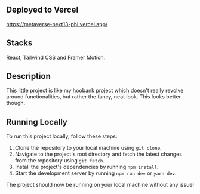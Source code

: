 ## Deployed to Vercel

https://metaverse-next13-phi.vercel.app/

## Stacks

React, Tailwind CSS and Framer Motion.

## Description

This little project is like my hoobank project which doesn't really revolve around functionalities, but rather the fancy, neat look. This looks better though.

## Running Locally

To run this project locally, follow these steps:

1. Clone the repository to your local machine using `git clone`.
2. Navigate to the project's root directory and fetch the latest changes from the repository using `git fetch`.
3. Install the project's dependencies by running `npm install`.
4. Start the development server by running `npm run dev` or `yarn dev`.

The project should now be running on your local machine without any issue!

